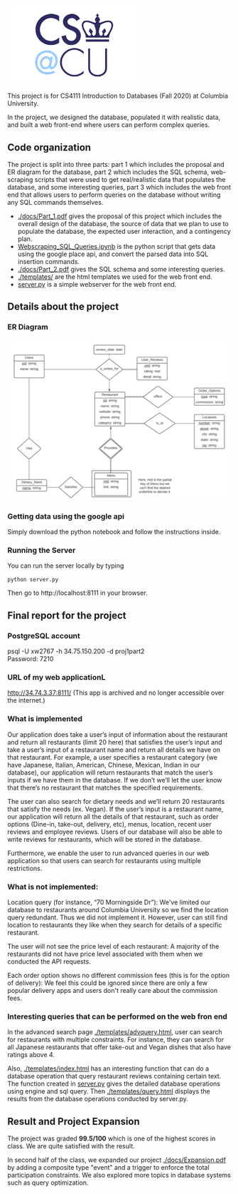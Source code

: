 
<img src="./docs/columbia-cs-logo.png" width=300 />

This project is for CS4111 Introduction to Databases (Fall 2020) at Columbia University.

In the project, we designed the database, populated it with realistic data, and built a web front-end where users can perform complex queries.

## Code organization

The project is split into three parts: part 1 which includes the proposal and ER diagram for the database, part 2 which includes the SQL schema, web-scraping scripts that were used to get real/realistic data that populates the database, and some interesting queries, part 3 which includes the web front end that allows users to perform queries on the database without writing any SQL commands themselves.

* [./docs/Part_1.pdf](./docs/Part_1.pdf) gives the proposal of this project which includes the overall design of the database, the source of data that we plan to use to populate the database, the expected user interaction, and a contingency plan.
* [Webscraping_SQL_Queries.ipynb](Webscraping_SQL_Queries.ipynb) is the python script that gets data using the google place api, and convert the parsed data into SQL insertion commands.
* [./docs/Part_2.pdf](./docs/Part_2.pdf) gives the SQL schema and some interesting queries.  
* [./templates/](./templates/) are the html templates we used for the web front end.
* [server.py](server.py) is a simple webserver for the web front end.



## Details about the project

### ER Diagram

<img src="./docs/ER_Diagram.png" width=800 />

### Getting data using the google api

Simply download the python notebook and follow the instructions inside.

### Running the Server

You can run the server locally by typing

    python server.py

Then go to http://localhost:8111 in your browser.

## Final report for the project 

### PostgreSQL account 

psql -U xw2767 -h 34.75.150.200 -d proj1part2 <br>
Password: 7210

### URL of my web applicationL

http://34.74.3.37:8111/ (This app is archived and no longer accessible over the internet.)

### What is implemented

Our application does take a user’s input of information about the restaurant and return all restaurants (limit 20 here) that satisfies the user’s input and take a user’s input of a restaurant name and return all details we have on that restaurant. For example, a user specifies a restaurant category (we have Japanese, Italian, American, Chinese, Mexican, Indian in our database), our application will return restaurants that match the user’s inputs if we have them in the database. If we don’t we’ll let the user know that there’s no restaurant that matches the specified requirements. 

The user can also search for dietary needs and we’ll return 20 restaurants that satisfy the needs (ex. Vegan). If the user’s input is a restaurant name, our application will return all the details of that restaurant, such as order options (Dine-in, take-out, delivery, etc), menus, location, recent user reviews and employee reviews. Users of our database will also be able to write reviews for restaurants, which will be stored in the database.

Furthermore, we enable the user to run advanced queries in our web application so that users can search for restaurants using multiple restrictions.
    
### What is not implemented:

Location query (for instance, “70 Morningside Dr”): We've limited our database to restaurants around Columbia University so we find the location query redundant. Thus we did not implement it. However, user can still find location to restaurants they like when they search for details of a specific restaurant. 

The user will not see the price level of each restaurant: A majority of the restaurants did not have price level associated with them when we conducted the API requests.

Each order option shows no different commission fees (this is for the option of delivery): We feel this could be ignored since there are only a few popular delivery apps and users don't really care about the commission fees.

### Interesting queries that can be performed on the web fron end

In the advanced search page [./templates/advquery.html](./templates/advquery.html), user can search for restaurants with multiple constraints. For instance, they can search for all Japanese restaurants that offer take-out and Vegan dishes that also have ratings above 4. 

Also, [./templates/index.html](./templates/index.html) has an interesting function that can do a database operation that query restaurant reviews containing certain text. The function created in [server.py](server.py) gives the detailed database operations using engine and sql query. Then [./templates/query.html](./templates/query.html) displays the results from the database operations conducted by server.py.

## Result and Project Expansion

The project was graded <b>99.5/100</b> which is one of the highest scores in class. We are quite satisfied with the result. 

In second half of the class, we expanded our project [./docs/Expansion.pdf](./docs/Expansion.pdf) by adding a composite type "event" and a trigger to enforce the total participation constraints. We also explored more topics in database systems such as query optimization. 

